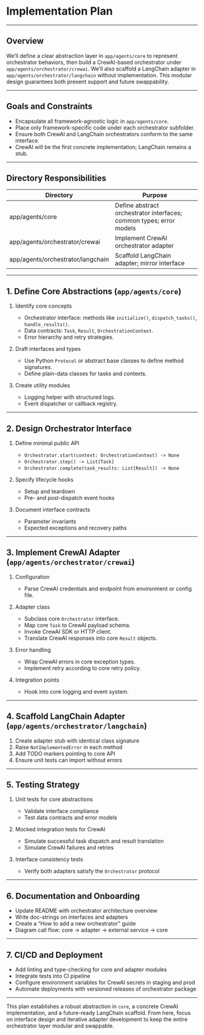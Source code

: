 # Implementation Plan

---

## Overview

We’ll define a clear abstraction layer in `app/agents/core` to represent orchestrator behaviors, then build a CrewAI-based orchestrator under `app/agents/orchestrator/crewai`. We’ll also scaffold a LangChain adapter in
`app/agents/orchestrator/langchain` without implementation. This modular design guarantees both present support and future swappability.

---

## Goals and Constraints

- Encapsulate all framework-agnostic logic in `app/agents/core`.
- Place only framework-specific code under each orchestrator subfolder.
- Ensure both CrewAI and LangChain orchestrators conform to the same interface.
- CrewAI will be the first concrete implementation; LangChain remains a stub.

---

## Directory Responsibilities

| Directory                         | Purpose                                                             |
|-----------------------------------|---------------------------------------------------------------------|
| app/agents/core                   | Define abstract orchestrator interfaces; common types; error models |
| app/agents/orchestrator/crewai    | Implement CrewAI orchestrator adapter                               |
| app/agents/orchestrator/langchain | Scaffold LangChain adapter; mirror interface                        |

---

## 1. Define Core Abstractions (`app/agents/core`)

1. Identify core concepts
    - Orchestrator interface: methods like `initialize()`, `dispatch_tasks()`, `handle_results()`.
    - Data contracts: `Task`, `Result`, `OrchestrationContext`.
    - Error hierarchy and retry strategies.

2. Draft interfaces and types
    - Use Python `Protocol` or abstract base classes to define method signatures.
    - Define plain-data classes for tasks and contexts.

3. Create utility modules
    - Logging helper with structured logs.
    - Event dispatcher or callback registry.

---

## 2. Design Orchestrator Interface

1. Define minimal public API
    - `Orchestrator.start(context: OrchestrationContext) -> None`
    - `Orchestrator.step() -> List[Task]`
    - `Orchestrator.complete(task_results: List[Result]) -> None`

2. Specify lifecycle hooks
    - Setup and teardown
    - Pre- and post-dispatch event hooks

3. Document interface contracts
    - Parameter invariants
    - Expected exceptions and recovery paths

---

## 3. Implement CrewAI Adapter (`app/agents/orchestrator/crewai`)

1. Configuration
    - Parse CrewAI credentials and endpoint from environment or config file.

2. Adapter class
    - Subclass core `Orchestrator` interface.
    - Map core `Task` to CrewAI payload schema.
    - Invoke CrewAI SDK or HTTP client.
    - Translate CrewAI responses into core `Result` objects.

3. Error handling
    - Wrap CrewAI errors in core exception types.
    - Implement retry according to core retry policy.

4. Integration points
    - Hook into core logging and event system.

---

## 4. Scaffold LangChain Adapter (`app/agents/orchestrator/langchain`)

1. Create adapter stub with identical class signature
2. Raise `NotImplementedError` in each method
3. Add TODO markers pointing to core API
4. Ensure unit tests can import without errors

---

## 5. Testing Strategy

1. Unit tests for core abstractions
    - Validate interface compliance
    - Test data contracts and error models

2. Mocked integration tests for CrewAI
    - Simulate successful task dispatch and result translation
    - Simulate CrewAI failures and retries

3. Interface consistency tests
    - Verify both adapters satisfy the `Orchestrator` protocol

---

## 6. Documentation and Onboarding

- Update README with orchestrator architecture overview
- Write doc-strings on interfaces and adapters
- Create a “How to add a new orchestrator” guide
- Diagram call flow: core → adapter → external service → core

---

## 7. CI/CD and Deployment

- Add linting and type-checking for core and adapter modules
- Integrate tests into CI pipeline
- Configure environment variables for CrewAI secrets in staging and prod
- Automate deployments with versioned releases of orchestrator package

---

This plan establishes a robust abstraction in `core`, a concrete CrewAI implementation, and a future-ready LangChain scaffold. From here, focus on interface design and iterative adapter development to keep the entire
orchestrator layer modular and swappable.
